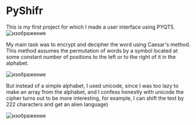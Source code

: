 # PyShifr

This is my first project for which I made a user interface using PYQT5. 
![изображение](https://user-images.githubusercontent.com/81361783/119319933-af235c80-bc83-11eb-8543-9324227728ad.png)

My main task was to encrypt and decipher the word using Caesar's method.
This method assumes the permutation of words by a symbol located at some constant number of positions to the left or to the right of it in the alphabet.

![изображение](https://user-images.githubusercontent.com/81361783/119320091-e0039180-bc83-11eb-934a-8acd0f35a115.png)

But instead of a simple alphabet, I used unicode, since I was too lazy to make an array from the alphabet, and I confess honestly with unicode the cipher turns out to be more interesting, for example, I can shift the text by 222 characters and get an alien language)

![изображение](https://user-images.githubusercontent.com/81361783/119320382-340e7600-bc84-11eb-9f04-1c1b05d7e770.png)

